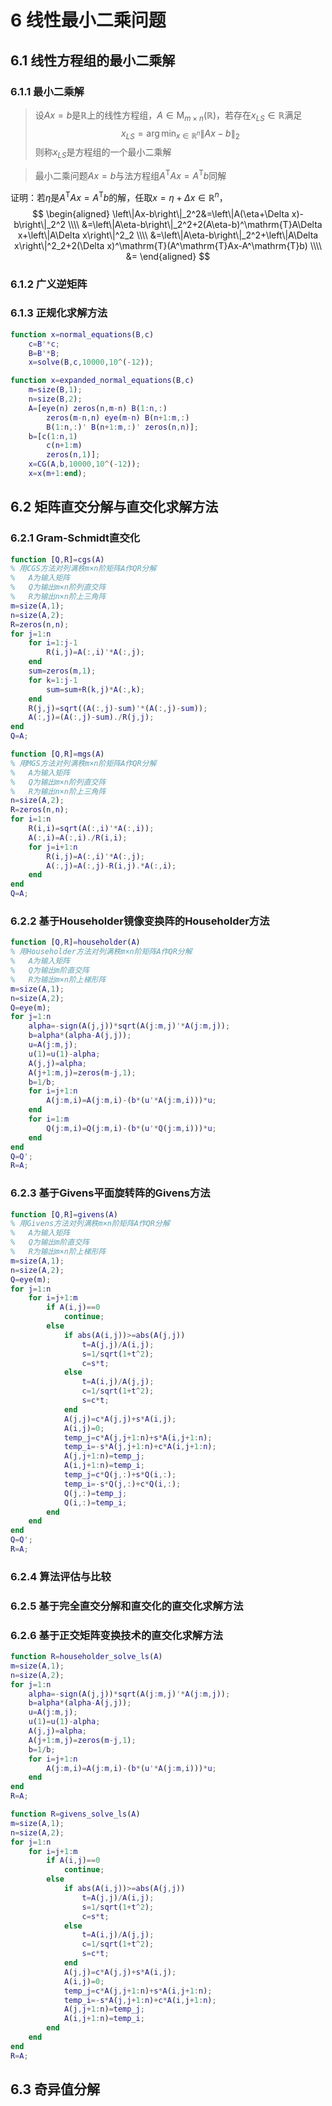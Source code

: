 # 6 线性最小二乘问题

## 6.1 线性方程组的最小二乘解

### 6.1.1 最小二乘解

> 设$Ax=b$是$\mathbb{R}$上的线性方程组，$A\in \mathrm{M}_{m\times n}(\mathbb{R})$，若存在$x_{LS}\in\mathbb{R}$满足
> $$
> x_{LS}=\arg\min_{x\in\mathbb{R}^n}\left\|Ax-b\right\|_2
> $$
> 则称$x_{LS}$是方程组的一个最小二乘解

> 最小二乘问题$Ax=b$与法方程组$A^\mathrm{T}Ax=A^\mathrm{T}b$同解

证明：若$\eta$是$A^\mathrm{T}Ax=A^\mathrm{T}b$的解，任取$x=\eta+\Delta x\in\mathbb{R}^n$，
$$
\begin{aligned}
\left\|Ax-b\right\|_2^2&=\left\|A(\eta+\Delta x)-b\right\|_2^2 \\\\
&=\left\|A\eta-b\right\|_2^2+2(A\eta-b)^\mathrm{T}A\Delta x+\left\|A\Delta x\right\|^2_2 \\\\
&=\left\|A\eta-b\right\|_2^2+\left\|A\Delta x\right\|^2_2+2(\Delta x)^\mathrm{T}(A^\mathrm{T}Ax-A^\mathrm{T}b) \\\\
&=
\end{aligned}
$$


### 6.1.2 广义逆矩阵



### 6.1.3 正规化求解方法





```matlab
function x=normal_equations(B,c)
    c=B'*c;
    B=B'*B;
    x=solve(B,c,10000,10^(-12));
```

```matlab
function x=expanded_normal_equations(B,c)
    m=size(B,1);
    n=size(B,2);
    A=[eye(n) zeros(n,m-n) B(1:n,:)
        zeros(m-n,n) eye(m-n) B(n+1:m,:)
        B(1:n,:)' B(n+1:m,:)' zeros(n,n)];
    b=[c(1:n,1)
        c(n+1:m)
        zeros(n,1)];
    x=CG(A,b,10000,10^(-12));
    x=x(m+1:end);
```



## 6.2 矩阵直交分解与直交化求解方法

### 6.2.1 Gram-Schmidt直交化





```matlab
function [Q,R]=cgs(A)
% 用CGS方法对列满秩m×n阶矩阵A作QR分解
%   A为输入矩阵
%   Q为输出m×n阶列直交阵
%   R为输出n×n阶上三角阵
m=size(A,1);
n=size(A,2);
R=zeros(n,n);
for j=1:n
    for i=1:j-1
        R(i,j)=A(:,i)'*A(:,j);
    end
    sum=zeros(m,1);
    for k=1:j-1
        sum=sum+R(k,j)*A(:,k);
    end
    R(j,j)=sqrt((A(:,j)-sum)'*(A(:,j)-sum));
    A(:,j)=(A(:,j)-sum)./R(j,j);
end
Q=A;
```



```matlab
function [Q,R]=mgs(A)
% 用MGS方法对列满秩m×n阶矩阵A作QR分解
%   A为输入矩阵
%   Q为输出m×n阶列直交阵
%   R为输出n×n阶上三角阵
n=size(A,2);
R=zeros(n,n);
for i=1:n
    R(i,i)=sqrt(A(:,i)'*A(:,i));
    A(:,i)=A(:,i)./R(i,i);
    for j=i+1:n
        R(i,j)=A(:,i)'*A(:,j);
        A(:,j)=A(:,j)-R(i,j).*A(:,i);
    end
end
Q=A;
```





### 6.2.2 基于Householder镜像变换阵的Householder方法



```matlab
function [Q,R]=householder(A)
% 用Householder方法对列满秩m×n阶矩阵A作QR分解
%   A为输入矩阵
%   Q为输出m阶直交阵
%   R为输出m×n阶上梯形阵
m=size(A,1);
n=size(A,2);
Q=eye(m);
for j=1:n
    alpha=-sign(A(j,j))*sqrt(A(j:m,j)'*A(j:m,j));
    b=alpha*(alpha-A(j,j));
    u=A(j:m,j);
    u(1)=u(1)-alpha;
    A(j,j)=alpha;
    A(j+1:m,j)=zeros(m-j,1);
    b=1/b;
    for i=j+1:n
        A(j:m,i)=A(j:m,i)-(b*(u'*A(j:m,i)))*u;
    end
    for i=1:m
        Q(j:m,i)=Q(j:m,i)-(b*(u'*Q(j:m,i)))*u;
    end
end
Q=Q';
R=A;
```





### 6.2.3 基于Givens平面旋转阵的Givens方法



```matlab
function [Q,R]=givens(A)
% 用Givens方法对列满秩m×n阶矩阵A作QR分解
%   A为输入矩阵
%   Q为输出m阶直交阵
%   R为输出m×n阶上梯形阵
m=size(A,1);
n=size(A,2);
Q=eye(m);
for j=1:n
    for i=j+1:m
        if A(i,j)==0
            continue;
        else
            if abs(A(i,j))>=abs(A(j,j))
                t=A(j,j)/A(i,j);
                s=1/sqrt(1+t^2);
                c=s*t;
            else
                t=A(i,j)/A(j,j);
                c=1/sqrt(1+t^2);
                s=c*t;
            end
            A(j,j)=c*A(j,j)+s*A(i,j);
            A(i,j)=0;
            temp_j=c*A(j,j+1:n)+s*A(i,j+1:n);
            temp_i=-s*A(j,j+1:n)+c*A(i,j+1:n);
            A(j,j+1:n)=temp_j;
            A(i,j+1:n)=temp_i;
            temp_j=c*Q(j,:)+s*Q(i,:);
            temp_i=-s*Q(j,:)+c*Q(i,:);
            Q(j,:)=temp_j;
            Q(i,:)=temp_i;
        end
    end
end
Q=Q';
R=A;
```





### 6.2.4 算法评估与比较



### 6.2.5 基于完全直交分解和直交化的直交化求解方法



### 6.2.6 基于正交矩阵变换技术的直交化求解方法



```matlab
function R=householder_solve_ls(A)
m=size(A,1);
n=size(A,2);
for j=1:n
    alpha=-sign(A(j,j))*sqrt(A(j:m,j)'*A(j:m,j));
    b=alpha*(alpha-A(j,j));
    u=A(j:m,j);
    u(1)=u(1)-alpha;
    A(j,j)=alpha;
    A(j+1:m,j)=zeros(m-j,1);
    b=1/b;
    for i=j+1:n
        A(j:m,i)=A(j:m,i)-(b*(u'*A(j:m,i)))*u;
    end
end
R=A;
```

```matlab
function R=givens_solve_ls(A)
m=size(A,1);
n=size(A,2);
for j=1:n
    for i=j+1:m
        if A(i,j)==0
            continue;
        else
            if abs(A(i,j))>=abs(A(j,j))
                t=A(j,j)/A(i,j);
                s=1/sqrt(1+t^2);
                c=s*t;
            else
                t=A(i,j)/A(j,j);
                c=1/sqrt(1+t^2);
                s=c*t;
            end
            A(j,j)=c*A(j,j)+s*A(i,j);
            A(i,j)=0;
            temp_j=c*A(j,j+1:n)+s*A(i,j+1:n);
            temp_i=-s*A(j,j+1:n)+c*A(i,j+1:n);
            A(j,j+1:n)=temp_j;
            A(i,j+1:n)=temp_i;
        end
    end
end
R=A;
```

## 6.3 奇异值分解



